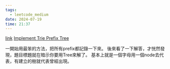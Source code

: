 ```yaml
---
tags:
  - leetcode_medium
date: 2024-07-19
time: 21:37
---
```

[link](https://leetcode.com/problems/implement-trie-prefix-tree/description/)
[Implement Trie Prefix Tree](https://neetcode.io/problems/implement-prefix-tree)


一開始用最笨的方法，把所有prefix都記錄一下來。
後來看了一下解答，才恍然發現，題目標題就在暗示你要用Tree來解了。
基本上就是一個字母用一個node去代表，有建立的樹就代表曾經出現。